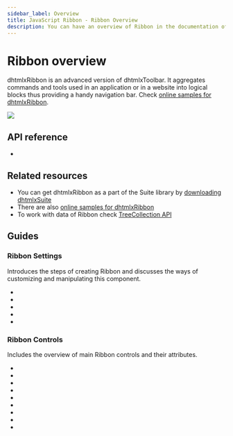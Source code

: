 ```yaml
---
sidebar_label: Overview
title: JavaScript Ribbon - Ribbon Overview  
description: You can have an overview of Ribbon in the documentation of the DHTMLX JavaScript UI library. Browse developer guides and API reference, try out code examples and live demos, and download a free 30-day evaluation version of DHTMLX Suite 7.
---
```


# Ribbon overview

dhtmlxRibbon is an advanced version of dhtmlxToolbar. It aggregates commands and tools used in an application or in a website into logical blocks thus providing a handy navigation bar. Check [online samples for dhtmlxRibbon](https://snippet.dhtmlx.com/all?text=%23ribbon).

![](../assets/ribbon/ribbon_front.png)

## API reference

- [](ribbon/api/api_overview.md)

## Related resources

- You can get dhtmlxRibbon as a part of the Suite library by [downloading dhtmlxSuite](https://dhtmlx.com/docs/products/dhtmlxSuite/download.shtml)
- There are also [online samples for dhtmlxRibbon](https://snippet.dhtmlx.com/all?text=%23ribbon)
- To work with data of Ribbon check [TreeCollection API](tree_collection/index.md)

## Guides

### Ribbon Settings

Introduces the steps of creating Ribbon and discusses the ways of customizing and manipulating this component.

- [](ribbon/how_to_start.md)
- [](ribbon/data_loading.md)
- [](ribbon/operating_ribbon.md)
- [](ribbon/customization.md)
- [](ribbon/handling_events.md)

### Ribbon Controls

Includes the overview of main Ribbon controls and their attributes.

- [](ribbon/block.md)
- [](ribbon/button.md)
- [](ribbon/customhtmlbutton.md)
- [](ribbon/image_button.md)
- [](ribbon/input.md)
- [](ribbon/selectbutton.md)
- [](ribbon/separator.md)
- [](ribbon/spacer.md)
- [](ribbon/title.md)
